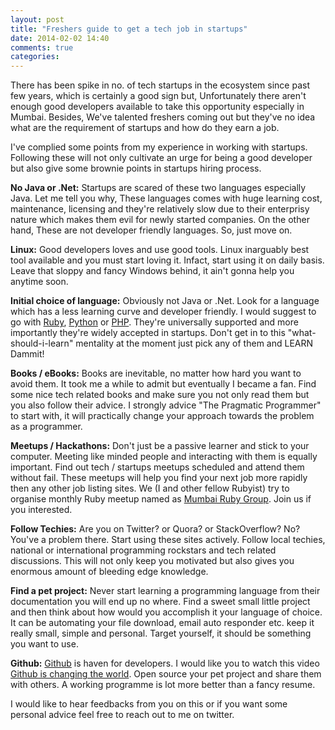 ```yaml
---
layout: post
title: "Freshers guide to get a tech job in startups"
date: 2014-02-02 14:40
comments: true
categories:
---
```


There has been spike in no. of tech startups in the ecosystem since past few years, which is certainly a good sign but, Unfortunately there aren't enough good developers available to take this opportunity especially in Mumbai. Besides, We've talented freshers coming out but they've no idea what are the requirement of startups and how do they earn a job.

I've complied some points from my experience in working with startups. Following these will not only cultivate an urge for being a good developer but also give some brownie points in startups hiring process.

**No Java or .Net:** Startups are scared of these two languages especially Java. Let me tell you why, These languages comes with huge learning cost, maintenance, licensing and they're relatively slow due to their enterprisy nature which makes them evil for newly started companies. On the other hand, These are not developer friendly languages. So, just move on.

**Linux:** Good developers loves and use good tools. Linux inarguably best tool available and you must start loving it. Infact, start using it on daily basis. Leave that sloppy and fancy Windows behind, it ain't gonna help you anytime soon.

**Initial choice of language:** Obviously not Java or .Net. Look for a language which has a less learning curve and developer friendly. I would suggest to go with [Ruby](https://www.ruby-lang.org/en/), [Python](http://www.python.org/) or [PHP](http://www.php.net/). They're universally supported and more importantly they're widely accepted in startups. Don't get in to this "what-should-i-learn" mentality at the moment just pick any of them and LEARN Dammit!

**Books / eBooks:** Books are inevitable, no matter how hard you want to avoid them. It took me a while to admit but eventually I became a fan. Find some nice tech related books and make sure you not only read them but you also follow their advice. I strongly advice "The Pragmatic Programmer" to start with, it will practically change your approach towards the problem as a programmer.

**Meetups / Hackathons:** Don't just be a passive learner and stick to your computer. Meeting like minded people and interacting with them is equally important. Find out tech / startups meetups scheduled and attend them without fail. These meetups will help you find your next job more rapidly then any other job listing sites. We (I and other fellow Rubyist) try to organise monthly Ruby meetup named as [Mumbai Ruby Group](https://groups.google.com/forum/#!forum/mrug). Join us if you interested.

**Follow Techies:** Are you on Twitter? or Quora? or StackOverflow? No? You've a problem there. Start using these sites actively. Follow local techies, national or international programming rockstars and tech related discussions. This will not only keep you motivated but also gives you enormous amount of bleeding edge knowledge.

**Find a pet project:** Never start learning a programming language from their documentation you will end up no where. Find a sweet small little project and then think about how would you accomplish it your language of choice. It can be automating your file download, email auto responder etc. keep it really small, simple and personal. Target yourself, it should be something you want to use.

**Github:** [Github](https://www.github.com) is haven for developers. I would like you to watch this video [Github is changing the world](https://www.youtube.com/watch?v=l_T3XEgXl14). Open source your pet project and share them with others. A working programme is lot more better than a fancy resume.

I would like to hear feedbacks from you on this or if you want some personal advice feel free to reach out to me on twitter.
